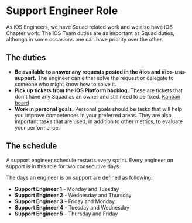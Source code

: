 # Support Engineer Role

As iOS Engineers, we have Squad related work and we also have iOS Chapter work. The iOS Team duties are as important as Squad duties, although in some occasions one can have priority over the other.

## The duties

* **Be available to answer any requests posted in the #ios and #ios-usa-support.** The engineer can either solve the request or delegate to someone who might know how to solve it.
* **Pick up tickets from the iOS Platform backlog.** These are tickets that don't have any Squad as an owner and still need to be fixed. [Kanban board](https://babylonpartners.atlassian.net/secure/RapidBoard.jspa?rapidView=1100&projectKey=IOSP)
* **Work in personal goals.** Personal goals should be tasks that will help you improve competences in your preferred areas. They are also important tasks that are used, in addition to other metrics, to evaluate your performance. 

## The schedule

A support engineer schedule restarts every sprint. 
Every engineer on support is in this role for two consecutive days.

The days an engineer is on support are defined as following:

* **Support Engineer 1** - Monday and Tuesday
* **Support Engineer 2** - Wednesday and Thursday
* **Support Engineer 3** - Friday and Monday
* **Support Engineer 4** - Tuesday and Wednesday
* **Support Engineer 5** - Thursday and Friday


